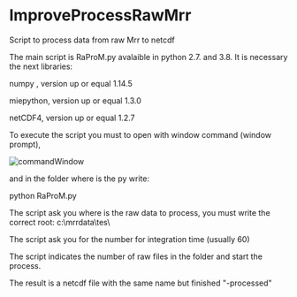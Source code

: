 # ImproveProcessRawMrr
Script to process data from raw Mrr to netcdf

The main script is RaProM.py avalaible in python 2.7. and 3.8. It is necessary the next libraries:

numpy , version up or equal 1.14.5

miepython, version up or equal 1.3.0

netCDF4, version up or equal 1.2.7

To execute the script you must to open with window command (window prompt), 

![commandWindow](https://user-images.githubusercontent.com/35369817/67784656-64703d00-fa6c-11e9-94fa-0e616d703168.JPG)

and in the folder where is the py write:

python RaProM.py


The script ask you where is the raw data to process, you must write the correct root: c:\mrrdata\tes\

The script ask you for the number for integration time (usually 60)

The script indicates the number of raw files in the folder and start the process.

The result is a netcdf file with the same name but finished "-processed"
